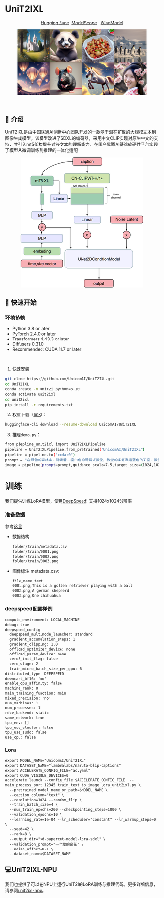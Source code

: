 
# UniT2IXL

<p align="center">
    <a href="https://huggingface.co/UnicomAI/UniT2IXL">Hugging Face</a>&nbsp;&nbsp;<a href="https://www.modelscope.cn/UnicomAI/UniT2IXL">ModelScope</a>&nbsp;&nbsp; <a href="https://www.wisemodel.cn/models/UnicomAI/UniT2IXL">WiseModel</a>
</p>

<figure>
  <img src="imgs/pic.png">
</figure>

<br>

## 📖 介绍
UniT2IXL是由中国联通AI创新中心团队开发的一款基于潜在扩散的大规模文本到图像生成模型。该模型改进了SDXL的编码器，采用中文CLIP实现对原生中文的支持，并引入mt5架构提升对长文本的理解能力。在国产昇腾AI基础软硬件平台实现了模型从微调训练到推理的一体化适配
<p style="text-align: center;">
      <img src="imgs/unit2ixl.png" width="400"/>
</p>




## 🚀 快速开始
### 环境依赖

* Python 3.8 or later
* PyTorch 2.4.0 or later
* Transformers 4.43.3 or later
* Diffusers 0.31.0
* Recommended: CUDA 11.7 or later
<br>

1. 快速安装

```bash
git clone https://github.com/UnicomAI/UniT2IXL.git
cd UniT2IXL
conda create -n unit2i python=3.10
conda activate unit2ixl
cd unit2ixl
pip install -r requirements.txt
```
2. 权重下载（[link](https://huggingface.co/UnicomAI/UniT2IXL)）：
```bash
huggingface-cli download --resume-download UnicomAI/UniT2IXL
```

3. 推理`demo.py`：
```bash
from piepline_unit2ixl import UniT2IXLPipeline
pipeline = UniT2IXLPipeline.from_pretrained("UnicomAI/UniT2IXL")
pipeline = pipeline.to("cuda:0")
prompt = "在绿色的森林中，隐藏着一座白色的哥特式教堂，教堂的尖塔直指蓝色的天空，教堂周围是五彩斑斓的野花和浅黄色的草坪。"
image = pipeline(prompt=prompt,guidance_scale=7.5,target_size=(1024,1024)).images[0]
```

# 训练

我们提供训练LoRA模型，使用[DeepSpeed](https://github.com/microsoft/DeepSpeed)! 支持1024x1024分辨率

### 准备数据
参考[这里](https://huggingface.co/docs/datasets/image_dataset)
* 数据结构

  ```
  folder/train/metadata.csv
  folder/train/0001.png
  folder/train/0002.png
  folder/train/0003.png
  ```
* 图像标注 metadata.csv:

  ```
  file_name,text
  0001.png,This is a golden retriever playing with a ball
  0002.png,A german shepherd
  0003.png,One chihuahua
  ```
  
### deepspeed配置样例
```
compute_environment: LOCAL_MACHINE
debug: true
deepspeed_config:
  deepspeed_multinode_launcher: standard
  gradient_accumulation_steps: 1
  gradient_clipping: 1.0
  offload_optimizer_device: none
  offload_param_device: none
  zero3_init_flag: false
  zero_stage: 2
  train_micro_batch_size_per_gpu: 6
distributed_type: DEEPSPEED
downcast_bf16: 'no'
enable_cpu_affinity: false
machine_rank: 0
main_training_function: main
mixed_precision: 'no'
num_machines: 1
num_processes: 1
rdzv_backend: static
same_network: true
tpu_env: []
tpu_use_cluster: false
tpu_use_sudo: false
use_cpu: false
```

### Lora

```
export MODEL_NAME="UnicomAI/UniT2IXL"
export DATASET_NAME="lambdalabs/naruto-blip-captions"
export ACCELERATE_CONFIG_FILE="ac.yaml"
export CUDA_VISIBLE_DEVICES=0
accelerate launch --config_file $ACCELERATE_CONFIG_FILE  --main_process_port 12345 train_text_to_image_lora_unit2ixl.py \
  --pretrained_model_name_or_path=$MODEL_NAME \
  --caption_column="text" \
  --resolution=1024 --random_flip \
  --train_batch_size=4 \
  --num_train_epochs=200 --checkpointing_steps=1000 \
  --validation_epochs=10 \
  --learning_rate=1e-04 --lr_scheduler="constant" --lr_warmup_steps=0 \
  --seed=42 \
  --rank=8 \
  --output_dir="sd-papercut-model-lora-sdxl" \
  --validation_prompt="一个龙的窗花" \
  --noise_offset=0.1 \
  --dataset_name=$DATASET_NAME
```

## 💻UniT2IXL-NPU

我们也提供了可以在NPU上运行UniT2I的LoRA训练与推理代码。更多详细信息，请参阅[unit2ixl-npu](https://github.com/UnicomAI/UniT2IXL/blob/master/unit2ixl-npu/README.md)。



